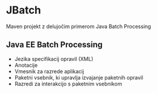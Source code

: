 # JBatch

Maven projekt z delujočim primerom Java Batch Processing

## Java EE Batch Processing

- Jezika specifikacij opravil (XML)
- Anotacije
- Vmesnik za razrede aplikacij
- Paketni vsebnik, ki upravlja izvajanje paketnih opravil
- Razredi za interakcijo s paketnim vsebnikom
